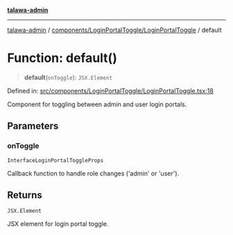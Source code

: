 [**talawa-admin**](../../../../README.md)

***

[talawa-admin](../../../../README.md) / [components/LoginPortalToggle/LoginPortalToggle](../README.md) / default

# Function: default()

> **default**(`onToggle`): `JSX.Element`

Defined in: [src/components/LoginPortalToggle/LoginPortalToggle.tsx:18](https://github.com/gautam-divyanshu/talawa-admin/blob/2490b2ea9583ec972ca984b1d93932def1c9f92b/src/components/LoginPortalToggle/LoginPortalToggle.tsx#L18)

Component for toggling between admin and user login portals.

## Parameters

### onToggle

`InterfaceLoginPortalToggleProps`

Callback function to handle role changes ('admin' or 'user').

## Returns

`JSX.Element`

JSX element for login portal toggle.
